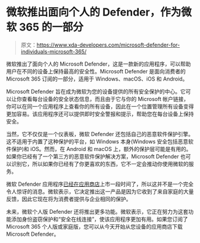 # 微软推出面向个人的 Defender，作为微软 365 的一部分

> 原文：<https://www.xda-developers.com/microsoft-defender-for-individuals-microsoft-365/>

微软推出了面向个人的 Microsoft Defender，这是一款新的应用程序，可以帮助用户在不同的设备上保持最高的安全性。Microsoft Defender 是面向消费者的 Microsoft 365 订阅的一部分，适用于 Windows、macOS、iOS 和 Android。

Microsoft Defender 旨在成为微软为您的设备提供的所有安全保护的中心。它可以让你查看每台设备的安全状态信息，而且由于它与你的 Microsoft 帐户链接，你可以在同一个应用程序上查看你的所有设备，因此在一个位置管理所有设备变得更加容易。该应用程序还可以提供即时安全警报和提示，帮助您在每台设备上保持安全。

当然，它不仅仅是一个仪表板，微软 Defender 还包括自己的恶意软件保护引擎。这不适用于内置了这种保护的平台，如 Windows 本身(Windows 安全包括恶意软件保护)和 iOS。然而，在 Android 和 macOS 上，额外的保护层可能是有用的。如果你已经有了一个第三方的恶意软件保护解决方案，Microsoft Defender 也可以识别它，所以如果你已经有了你更喜欢的东西，它不一定会推动你使用微软的服务。

微软 Defender 应用程序[已经在应用商店](https://www.xda-developers.com/microsoft-defender-preview-windows-android/)上市一段时间了，所以这并不是一个完全令人惊讶的消息。微软表示，它决定推出这一产品是因为它收到了来自家庭的大量反馈，因此它现在将为消费者提供与企业相同的保护。

未来，微软个人版 Defender 还将推出更多功能。微软表示，它正在努力为这套功能添加身份盗窃保护和“安全在线连接”，使该应用程序更加有用。如果您订阅了 Microsoft 365 个人版或家庭版，您可以从今天开始从您设备的应用商店下载 Microsoft Defender。